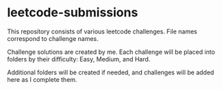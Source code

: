 # leetcode-submissions
This repository consists of various leetcode challenges. File names correspond to challenge names.

Challenge solutions are created by me. Each challenge will be placed into folders by their difficulty: Easy, Medium, and Hard.

Additional folders will be created if needed, and challenges will be added here as I complete them.
